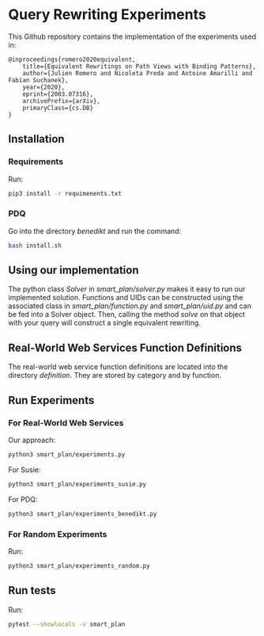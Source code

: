 # Query Rewriting Experiments

This Github repository contains the implementation of the experiments used in:

```
@inproceedings{romero2020equivalent,
    title={Equivalent Rewritings on Path Views with Binding Patterns},
    author={Julien Romero and Nicoleta Preda and Antoine Amarilli and Fabian Suchanek},
    year={2020},
    eprint={2003.07316},
    archivePrefix={arXiv},
    primaryClass={cs.DB}
}
```

## Installation

### Requirements

Run:

```bash
pip3 install -r requimenents.txt
```

### PDQ

Go into the directory *benedikt* and run the command:

```bash
bash install.sh
```

## Using our implementation

The python class *Solver* in *smart_plan/solver.py* makes it easy to run our implemented solution. Functions and UIDs can be constructed using the associated class in *smart_plan/function.py* and *smart_plan/uid.py* and can be fed into a Solver object. Then, calling the method *solve* on that object with your query will construct a single equivalent rewriting.

## Real-World Web Services Function Definitions

The real-world web service function definitions are located into the directory *definition*. They are stored by category and by function.

## Run Experiments

### For Real-World Web Services

Our approach:

```bash
python3 smart_plan/experiments.py 
```

For Susie:

```bash
python3 smart_plan/experiments_susie.py
```

For PDQ:

```bash
python3 smart_plan/experiments_benedikt.py 
```


### For Random Experiments

Run:

```bash
python3 smart_plan/experiments_random.py
```

## Run tests

Run:

```bash
pytest --showlocals -v smart_plan
```
